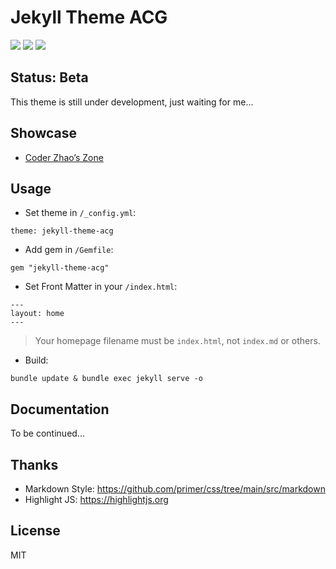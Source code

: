 # Jekyll Theme ACG

![](https://img.shields.io/gem/v/jekyll-theme-acg)
![](https://img.shields.io/gem/dt/jekyll-theme-acg)
![](https://img.shields.io/github/stars/coderzhaoziwei/jekyll-theme-acg?style=social)

## Status: Beta

This theme is still under development, just waiting for me...

## Showcase

- [Coder Zhao’s Zone](https://coderzhaoziwei.github.io)

## Usage

- Set theme in `/_config.yml`:

```
theme: jekyll-theme-acg
```

- Add gem in `/Gemfile`:

```
gem "jekyll-theme-acg"
```

- Set Front Matter in your `/index.html`:

```
---
layout: home
---
```

> Your homepage filename must be `index.html`, not `index.md` or others.

- Build:

```
bundle update & bundle exec jekyll serve -o
```

## Documentation

To be continued...


## Thanks

- Markdown Style: https://github.com/primer/css/tree/main/src/markdown
- Highlight JS: https://highlightjs.org


## License

MIT


<!-- https://rubygems.org/gems/jekyll-theme-acg -->
<!-- https://github.com/coderzhaoziwei/jekyll-theme-acg -->

<!--

The page build completed successfully, but returned the following warning for the `main` branch:

You are attempting to use a Jekyll theme, "jekyll-theme-acg", which is not supported by GitHub Pages. Please visit https://pages.github.com/themes/ for a list of supported themes. If you are using the "theme" configuration variable for something other than a Jekyll theme, we recommend you rename this variable throughout your site. For more information, see https://docs.github.com/github/working-with-github-pages/adding-a-theme-to-your-github-pages-site-using-jekyll.

For information on troubleshooting Jekyll see:

 https://docs.github.com/articles/troubleshooting-jekyll-builds

If you have any questions you can submit a request at https://support.github.com/contact?repo_id=380397777&page_build_id=262410246

-->
